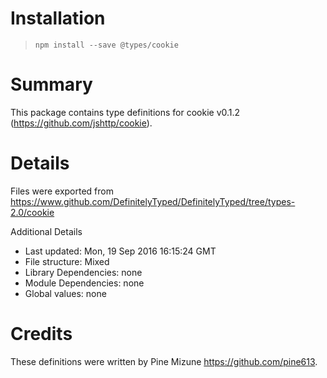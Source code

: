 # Installation
> `npm install --save @types/cookie`

# Summary
This package contains type definitions for cookie v0.1.2 (https://github.com/jshttp/cookie).

# Details
Files were exported from https://www.github.com/DefinitelyTyped/DefinitelyTyped/tree/types-2.0/cookie

Additional Details
 * Last updated: Mon, 19 Sep 2016 16:15:24 GMT
 * File structure: Mixed
 * Library Dependencies: none
 * Module Dependencies: none
 * Global values: none

# Credits
These definitions were written by Pine Mizune <https://github.com/pine613>.
